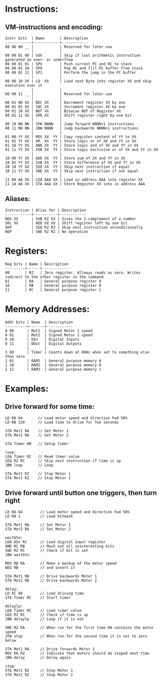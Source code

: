 
Instructions:
=============

VM-instructions and encoding:
-----------------------------

    Instr bits  | Name       | Description
    ------------+------------+------------
    00 00 00 __ |            | Reserved for later use
                |            |
    00 00 01 00 | SOV        | Skip if last arithmetic instruction generated an over- or underflow
    00 00 01 01 | SPU        | Push current PC and RC to stack
    00 00 01 10 | SPO        | Pop RC and fill PC buffer from stack
    00 00 01 11 | SPJ        | Perform the jump in the PC buffer
                |            |
    00 00 10 XX | LD  XX     | Load next Byte into register XX and skip execution over it
                |            |
    00 00 11 __ |            | Reserved for later use
                |            |
    00 01 00 XX | DEC XX     | Decrement register XX by one
    00 01 01 XX | INC XX     | Increment register XX by one
    00 01 10 XX | NOT XX     | Bitwise NOT of Register XX
    00 01 11 XX | SRR XX     | Shift register right by one bit
                |            |
    00 10 NN NN | JFW NNNN   | Jump forward NNNN+1 instructions
    00 11 NN NN | JBW NNNN   | Jump backwards NNNN+1 instructions
                |            |
    01 00 YY XX | MOV XX  YY | Copy register content of YY to XX
    01 01 YY XX | OR  XX  YY | Store logic or of XX and YY in XX
    01 10 YY XX | AND XX  YY | Store logic and of XX and YY in XX
    01 11 YY XX | XOR XX  YY | Store logic exclusive or of XX and YY in XX
                |            |
    10 00 YY XX | ADD XX  YY | Store sum of XX and YY in XX
    10 01 YY XX | SUB XX  YY | Store difference of XX and YY in XX
    10 10 YY XX | SEQ XX  YY | Skip next instruction if equal
    10 11 YY XX | SNE XX  YY | Skip next instruction if not equal
                |            |
    11 0A AA XX | LDA AAA XX | Load io address AAA into register XX
    11 1A AA XX | STA AAA XX | Store Register XX into io address AAA

Aliases:
--------

    Instruction | Alias for | Description
    ------------+-----------+------------
    NEG XX      | SUB RZ XX | Gives the 2-complement of a number
    SRL XX      | ADD XX XX | Shift register left by one bit
    SKP         | SEQ RZ RZ | Skip next instruction unconditionally
    NOP         | SNE RZ RZ | No operation

Registers:
==========

    Reg bits | Name | Description
    ---------+------+------------
    00       | RZ   | Zero register. Allways reads as zero. Writes redirect to the other register in the command
    01       | RA   | General purpose register A
    10       | RB   | General purpose register B
    11       | RC   | General purpose register C

Memory Addresses:
=================

    Addr bits | Name  | Description
    ----------+-------+------------
    0 00      | Mot1  | Signed Motor 1 speed
    0 01      | Mot2  | Signed Motor 2 speed
    0 10      | DIn   | Digital Inputs
    0 11      | DOut  | Digital Outputs
              |       |
    1 00      | Timer | Counts down at 60Hz when set to something else than zero
    1 01      | RAM1  | General purpose memory A
    1 10      | RAM2  | General purpose memory B
    1 11      | RAM3  | General purpose memory c

Examples:
=========

Drive forward for some time:
----------------------------

    LD RA 64       // Load motor speed and direction Fwd 50%
    LD RB 120      // Load time to drive for Two seconds

    STA Mot1 RA    // Set Motor 1
    STA Mot2 RA    // Set Motor 2

    STA Timer RB   // Setup timer

    loop:
    LDA Timer RC   // Read timer value
    SEQ RZ RC      // Skip next instruction if time is up
    JBW loop       // Loop

    STA Mot1 RZ    // Stop Motor 1
    STA Mot2 RZ    // Stop Motor 2

Drive forward until button one triggers, then turn right
--------------------------------------------------------

    LD RA 64        // Load motor speed and direction Fwd 50%
    LD RB 1         // Load bitmask

    STA Mot1 RA     // Set Motor 1
    STA Mot2 RA     // Set Motor 2

    waitbtn:
    LDA DIn RC      // Load digital input register
    AND RC RB       // Mask out all uninteresting bits
    SNE RZ RC       // Check if bit is set
    JBW waitbtn

    MOV RB RA       // Make a backup of the motor speed
    NEG RB          // and invert it

    STA Mot1 RB     // Drive backwards Motor 1
    STA Mot2 RB     // Drive backwards Motor 2

    delay:
    LD RC 60        // Load driving time
    STA Timer RC    // Start timer

    delaylp:
    LDA Timer RC    // Load timer value
    SEQ RZ RC       // Check if time is up
    JBW delaylp     // Loop if it is not

    SNE RZ RA       // When run for the first time RA contains the motor speed
    JFW stop        // When run for the second time it is set to zero below

    STA Mot1 RA     // Drive forwards Motor 1
    MOV RA RZ       // Indicate that motors should be stoped next time
    JBW delay       // Delay again

    stop:
    STA Mot1 RZ     // Stop Motor 1
    STA Mot2 RZ     // Stop Motor 2
